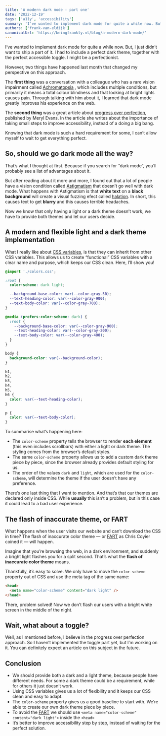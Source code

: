 ```yaml
---
title: 'A modern dark mode - part one'
date: '2022-12-19'
tags: ['a11y', 'accessibility']
summary: 'I’ve wanted to implement dark mode for quite a while now. But, I just didn’t want to ship a part of it. I had to include a perfect dark theme, together with the perfect accessible toggle. However, two things have happened last month that changed my perspective on this approach.'
authors: ['frank-van-eldijk']
canonicalUrl: 'https://beingfrankly.nl/blog/a-modern-dark-mode/'
---
```


I’ve wanted to implement dark mode for quite a while now. But, I just didn’t want to ship a part of it. I had to include a perfect dark theme, together with the perfect accessible toggle. I might be a perfectionist.

However, two things have happened last month that changed my perspective on this approach.

The **first thing** was a conversation with a colleague who has a rare vision impairment called [Achromatopsia](https://en.wikipedia.org/wiki/Achromatopsia) , which includes multiple conditions, but primarily it means a total colour blindness and that looking at bright lights causes pain. Through talking with him about it, I learned that dark mode greatly improves his experience on the web.

The **second thing** was a great article about [progress over perfection](https://meryl.net/accessibility-progress-over-perfection/), published by Meryl Evans. In the article she writes about the importance of taking small steps to improve accessibility, instead of a doing a big bang.

Knowing that dark mode is such a hard requirement for some, I can’t allow myself to wait to get everything perfect.

## So, should we go dark mode all the way?

That’s what I thought at first. Because if you search for “dark mode”, you’ll probably see a list of advantages about it.

But after reading about it more and more, I found out that a lot of people have a vision condition called [Astigmatism](https://en.wikipedia.org/wiki/Astigmatism) that doesn’t go well with dark mode. What happens with Astigmatism is that **white text** on a **black background** will create a visual fuzzing efect called [halation](https://www.dictionary.com/browse/halation). In short, this causes text to get **blurry** and this causes terrible headaches.

Now we know that only having a light or a dark theme doesn’t work, we have to provide both themes and let our users decide.

## A modern and flexible light and a dark theme implementation

What I really like about [CSS variables](https://developer.mozilla.org/en-US/docs/Web/CSS/Using_CSS_custom_properties), is that they can inherit from other CSS variables. This allows us to create “functional” CSS variables with a clear name and purpose, which keeps our CSS clean. Here, I’ll show you!

```css
@import './colors.css';

:root {
  color-scheme: dark light;

  --background-base-color: var(--color-gray-50);
  --text-heading-color: var(--color-gray-900);
  --text-body-color: var(--color-gray-700);
}

@media (prefers-color-scheme: dark) {
  :root {
    --background-base-color: var(--color-gray-900);
    --text-heading-color: var(--color-gray-200);
    --text-body-color: var(--color-gray-400);
  }
}

body {
  background-color: var(--background-color);
}

h1,
h2,
h3,
h4,
h5,
h6 {
  color: var(--text-heading-color);
}

p {
  color: var(--text-body-color);
}
```

To summarise what’s happening here:

- The `color-scheme` property tells the browser to render **each element** (this even includes scrollbars) with either a light or dark theme. The styling comes from the browser’s default styles.
- The same `color-scheme` property allows us to add a custom dark theme piece by piece, since the browser already provides default styling for us.
- The order of the values `dark` and `light`, which are used for the `color-scheme`, will determine the theme if the user doesn’t have any preference.

There’s one last thing that I want to mention. And that’s that our themes are declared only inside CSS. While **usually** this isn’t a problem, but in this case it could lead to a bad user experience.

## The flash of inaccurate theme, or FART

What happens when the user visits our website and can’t download the CSS in time? The flash of inaccurate color theme — or [FART](https://css-tricks.com/flash-of-inaccurate-color-theme-fart/) as Chris Coyier coined it — will happen.

Imagine that you’re browsing the web, in a dark environment, and suddenly a bright light flashes you for a split second. That’s what the **flash of inaccurate color theme** means.

Thankfully, it’s easy to solve. We only have to move the `color-scheme` property out of CSS and use the meta tag of the same name:

```html
<head>
  <meta name="color-scheme" content="dark light" />
</head>
```

There, problem solved! Now we don’t flash our users with a bright white screen in the middle of the night.

## Wait, what about a toggle?

Well, as I mentioned before, I believe in the progress over perfection approach. So I haven’t implemented the toggle part yet, but I’m working on it. You can definitely expect an article on this subject in the future.

## Conclusion

- We should provide both a dark and a light theme, because people have different needs. For some a dark theme could be a requirement, while for others it just doesn’t work.
- Using CSS variables gives us a lot of flexibility and it keeps our CSS clean and easy to adapt.
- The `color-scheme` property gives us a good baseline to start with. We’re able to create our own dark theme piece by piece.
- To avoid the [FART](https://css-tricks.com/flash-of-inaccurate-color-theme-fart/) we should use `<meta name="color-scheme" content="dark light">` inside the `<head>`
- It’s better to improve accessibility step by step, instead of waiting for the perfect solution.
